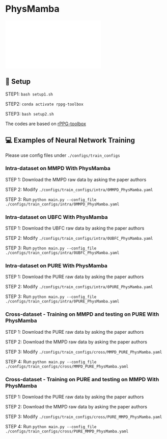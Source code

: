 # PhysMamba
![PhysMamba_frame](./figures/PhysMamba_frame.pdf)

## :wrench: Setup

STEP1: `bash setup1.sh` 

STEP2: `conda activate rppg-toolbox` 

STEP3: `bash setup2.sh` 

The codes are based on [rPPG-toolbox](https://github.com/ubicomplab/rPPG-Toolbox)

## :computer: Examples of Neural Network Training

Please use config files under `./configs/train_configs`

### Intra-dataset on MMPD With PhysMamba

STEP 1: Download the MMPD raw data by asking the paper authors

STEP 2: Modify `./configs/train_configs/intra/0MMPD_PhysMamba.yaml` 

STEP 3: Run `python main.py --config_file ./configs/train_configs/intra/0MMPD_PhysMamba.yaml` 

### Intra-dataset on UBFC With PhysMamba

STEP 1: Download the UBFC raw data by asking the paper authors

STEP 2: Modify `./configs/train_configs/intra/0UBFC_PhysMamba.yaml` 

STEP 3: Run `python main.py --config_file ./configs/train_configs/intra/0UBFC_PhysMamba.yaml` 

### Intra-dataset on PURE With PhysMamba

STEP 1: Download the PURE raw data by asking the paper authors

STEP 2: Modify `./configs/train_configs/intra/0PURE_PhysMamba.yaml` 

STEP 3: Run `python main.py --config_file ./configs/train_configs/intra/0PURE_PhysMamba.yaml` 

### Cross-dataset - Training on MMPD and testing on PURE With PhysMamba

STEP 1: Download the PURE raw data by asking the paper authors

STEP 2: Download the MMPD raw data by asking the paper authors

STEP 3: Modify `./configs/train_configs/cross/MMPD_PURE_PhysMamba.yaml` 

STEP 4: Run `python main.py --config_file ./configs/train_configs/cross/MMPD_PURE_PhysMamba.yaml` 

### Cross-dataset - Training on PURE and testing on MMPD With PhysMamba

STEP 1: Download the PURE raw data by asking the paper authors

STEP 2: Download the MMPD raw data by asking the paper authors

STEP 3: Modify `./configs/train_configs/cross/PURE_MMPD_PhysMamba.yaml` 

STEP 4: Run `python main.py --config_file ./configs/train_configs/cross/PURE_MMPD_PhysMamba.yaml` 

